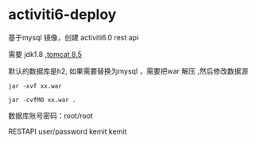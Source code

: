 # activiti6-deploy

基于mysql 镜像，创建 activiti6.0 rest api

需要 jdk1.8 ,[tomcat 8.5](https://dlcdn.apache.org/tomcat/tomcat-8/v8.5.73/bin/apache-tomcat-8.5.73.tar.gz)

默认的数据库是h2, 如果需要替换为mysql ，需要把war 解压 ,然后修改数据源
```
jar -xvf xx.war

jar -cvfM0 xx.war .
```

数据库账号密码：root/root

RESTAPI user/password  kemit kemit
